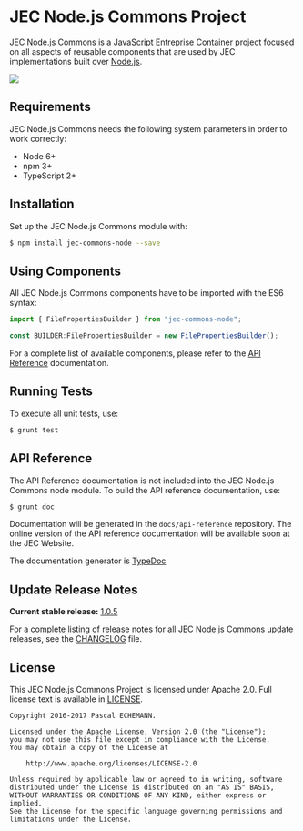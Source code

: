 # JEC Node.js Commons Project

JEC Node.js Commons is a [JavaScript Entreprise Container][jec-url] project focused on all aspects of reusable components that are used by JEC implementations built over [Node.js](https://nodejs.org/).

[![][jec-logo]][jec-url]

## Requirements

JEC Node.js Commons needs the following system parameters in order to work correctly:

- Node 6+
- npm 3+
- TypeScript 2+

## Installation

Set up the JEC Node.js Commons module with:

```bash
$ npm install jec-commons-node --save
```

## Using Components

All JEC Node.js Commons components have to be imported with the ES6 syntax:

```javascript
import { FilePropertiesBuilder } from "jec-commons-node";

const BUILDER:FilePropertiesBuilder = new FilePropertiesBuilder();
```

For a complete list of available components, please refer to the [API Reference](#api-reference) documentation.

## Running Tests

To execute all unit tests, use:

```bash
$ grunt test
```

## API Reference

The API Reference documentation is not included into the JEC Node.js Commons node module. To build the API reference documentation, use:

```bash
$ grunt doc
```

Documentation will be generated in the `docs/api-reference` repository.
The online version of the  API reference documentation will be available soon at the JEC Website.

The documentation generator is [TypeDoc](http://typedoc.org/)

## Update Release Notes

**Current stable release:** [1.0.5](CHANGELOG.md#jec-commons-node-1.0.5)
 
For a complete listing of release notes for all JEC Node.js Commons update releases, see the [CHANGELOG](CHANGELOG.md) file. 

## License
This JEC Node.js Commons Project is licensed under Apache 2.0. Full license text is available in [LICENSE](LICENSE).

```
Copyright 2016-2017 Pascal ECHEMANN.

Licensed under the Apache License, Version 2.0 (the "License");
you may not use this file except in compliance with the License.
You may obtain a copy of the License at

    http://www.apache.org/licenses/LICENSE-2.0

Unless required by applicable law or agreed to in writing, software
distributed under the License is distributed on an "AS IS" BASIS,
WITHOUT WARRANTIES OR CONDITIONS OF ANY KIND, either express or implied.
See the License for the specific language governing permissions and
limitations under the License.
```

[jec-url]: https://github.com/pechemann/JEC
[jec-logo]: https://raw.githubusercontent.com/pechemann/JEC/master/assets/jec-logos/jec-logo.png